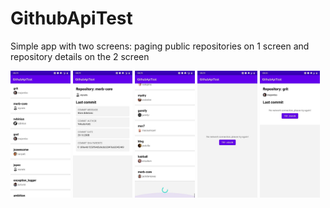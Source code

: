# GithubApiTest
Simple app with two screens: paging public repositories on 1 screen and repository details on the 2 screen

<img  src="https://raw.githubusercontent.com/enxy0/GithubApiTest/master/.github/main.jpg?raw=true"  width=19% /> <img  src="https://raw.githubusercontent.com/enxy0/GithubApiTest/master/.github/details.jpg?raw=true"  width=19% /> <img  src="https://raw.githubusercontent.com/enxy0/GithubApiTest/master/.github/loading.jpg?raw=true"  width=19% /> <img  src="https://raw.githubusercontent.com/enxy0/GithubApiTest/master/.github/unavailable.jpg?raw=true"  width=19% />  <img  src="https://raw.githubusercontent.com/enxy0/GithubApiTest/master/.github/unavailable2.jpg?raw=true"  width=19% />
